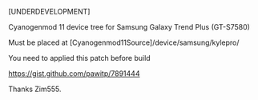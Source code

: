 [UNDERDEVELOPMENT]

Cyanogenmod 11 device tree for Samsung Galaxy Trend Plus (GT-S7580)

Must be placed at [Cyanogenmod11Source]/device/samsung/kylepro/

You need to applied this patch before build

https://gist.github.com/pawitp/7891444

Thanks Zim555.
